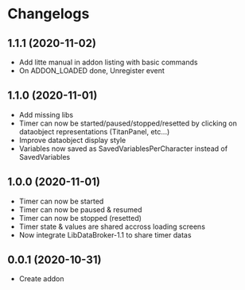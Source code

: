 # Changelogs

## 1.1.1 (2020-11-02)

- Add litte manual in addon listing with basic commands
- On ADDON_LOADED done, Unregister event

## 1.1.0 (2020-11-01)

- Add missing libs
- Timer can now be started/paused/stopped/resetted by clicking on dataobject representations (TitanPanel, etc...)
- Improve dataobject display style
- Variables now saved as SavedVariablesPerCharacter instead of SavedVariables

## 1.0.0 (2020-11-01)

- Timer can now be started
- Timer can now be paused & resumed
- Timer can now be stopped (resetted)
- Timer state & values are shared accross loading screens
- Now integrate LibDataBroker-1.1 to share timer datas

## 0.0.1 (2020-10-31)

- Create addon